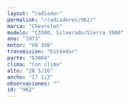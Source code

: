 ```yaml
---
layout: "radiador"
permalink: "/radiadores/962/"
marca: "Chevrolet"
modelo: "C3500, Silverado/Sierra 3500"
ano: "1973"
motor: "V8 350"
transmision: "Estándar"
parte: "63064"
clima: "Con clima"
alto: "28 5/16"
ancho: "17 1/2"
observaciones: ""
id: "962"
---
```


